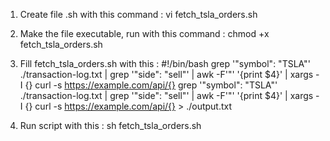 1. Create file .sh with this command : 
vi fetch_tsla_orders.sh

2. Make the file executable, run with this command :
chmod +x fetch_tsla_orders.sh

3. Fill fetch_tsla_orders.sh with this :
#!/bin/bash
grep '"symbol": "TSLA"' ./transaction-log.txt | grep '"side": "sell"' | awk -F'"' '{print $4}' | xargs -I {} curl -s https://example.com/api/{}
grep '"symbol": "TSLA"' ./transaction-log.txt | grep '"side": "sell"' | awk -F'"' '{print $4}' | xargs -I {} curl -s https://example.com/api/{} > ./output.txt

4. Run script with this :
sh fetch_tsla_orders.sh

